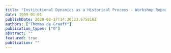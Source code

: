 ```yaml
---
title: "Institutional Dynamics as a Historical Process - Workshop Report on Avner Greif"
date: 1999-01-01
publishDate: 2020-02-17T14:30:23.675816Z
authors: ["Thomas de Graaff"]
publication_types: ["0"]
abstract: ""
featured: true
publication: ""
---
```


